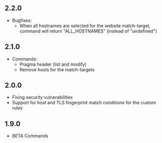 ## 2.2.0
* Bugfixes:
    * When all hostnames are selected for the website match-target, command will return "ALL_HOSTNAMES" (instead of "undefined")

## 2.1.0
* Commands:
    * Pragma header (list and modify)
    * Remove hosts for the match-targets

## 2.0.0
* Fixing security vulnerabilities
* Support for host and TLS fingerprint match conditions for the custom rules

## 1.9.0
* BETA Commands